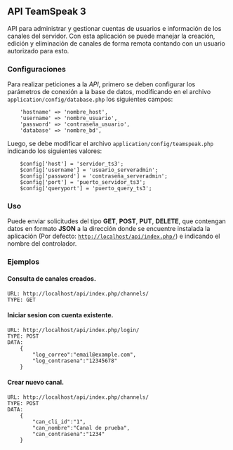 
## API TeamSpeak 3 

API para administrar y gestionar cuentas de usuarios e información de los canales del servidor. Con
esta aplicación se puede manejar la creación, edición y eliminación de canales de forma remota contando
con un usuario autorizado para esto.

### Configuraciones

Para realizar peticiones a la *API*, primero se deben configurar los parámetros de conexión a la base de datos,
modificando en el archivo `application/config/database.php` los siguientes campos:
```
    'hostname' => 'nombre_host',
	'username' => 'nombre_usuario',
	'password' => 'contraseña_usuario',
	'database' => 'nombre_bd',
```
Luego, se debe modificar el archivo `application/config/teamspeak.php` indicando los siguientes valores:
```
    $config['host'] = 'servidor_ts3';
    $config['username'] = 'usuario_serveradmin';
    $config['password'] = 'contraseña_serveradmin';
    $config['port'] = 'puerto_servidor_ts3';
    $config['queryport'] = 'puerto_query_ts3';
```
### Uso

Puede enviar solicitudes del tipo **GET**, **POST**, **PUT**, **DELETE**, que contengan datos en formato **JSON** a la dirección
donde se encuentre instalada la aplicación (Por defecto: [`http://localhost/api/index.php/`](http://localhost/api/index.php/))
e indicando el nombre del controlador.

### Ejemplos

#### Consulta de canales creados.

```
URL: http://localhost/api/index.php/channels/
TYPE: GET
```
#### Iniciar sesion con cuenta existente.

```
URL: http://localhost/api/index.php/login/
TYPE: POST
DATA:
    {
        "log_correo":"email@example.com",
        "log_contrasena":"12345678"
    }
```
#### Crear nuevo canal.

```
URL: http://localhost/api/index.php/channels/
TYPE: POST
DATA:
    {
        "can_cli_id":"1",
        "can_nombre":"Canal de prueba",
        "can_contrasena":"1234"
    }
```